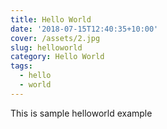 ```yaml
---
title: Hello World
date: '2018-07-15T12:40:35+10:00'
cover: /assets/2.jpg
slug: helloworld
category: Hello World
tags:
  - hello
  - world
---
```

This is sample helloworld example
